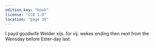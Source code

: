 ```yaml
---
edition_key: "book"
license: "CC0 1.0"
location: "page 38"
---
```

I payd goodwife Welder xijs. for vij. wekes ending
then next from the Wensday before Ester-day last.
